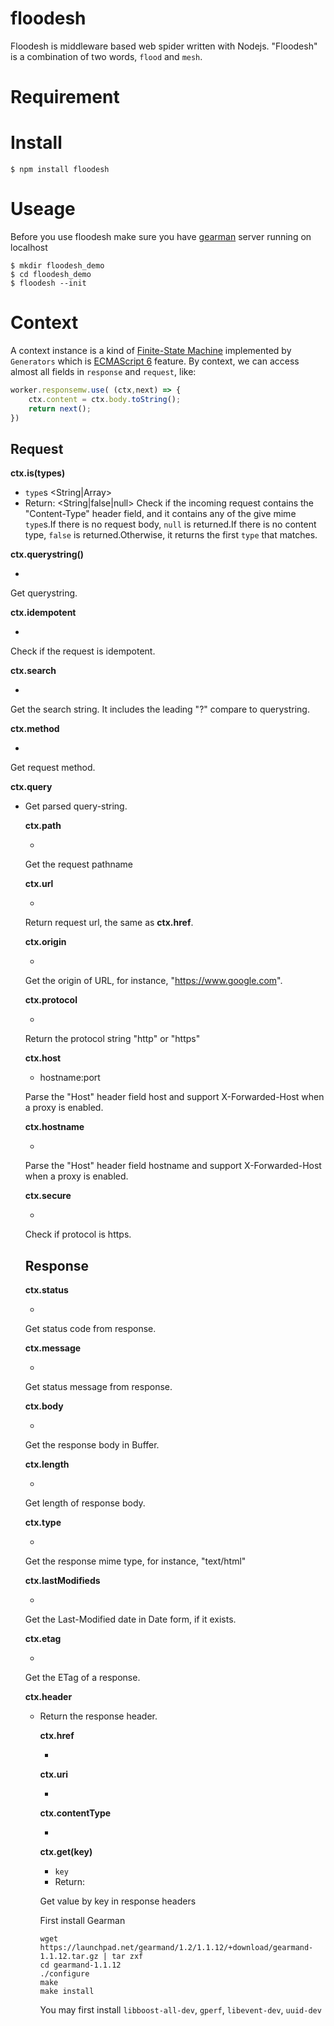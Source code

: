 # floodesh
Floodesh is middleware based web spider written with Nodejs. "Floodesh" is a combination of two words, `flood` and `mesh`.

# Requirement

# Install
	
	$ npm install floodesh

# Useage
Before you use floodesh make sure you have [gearman](http://gearman.org/) server running 	on localhost

	$ mkdir floodesh_demo
	$ cd floodesh_demo
	$ floodesh --init

# Context
A context instance is a kind of [Finite-State Machine](https://en.wikipedia.org/wiki/Finite-state_machine) implemented by `Generators` which is [ECMAScript 6](http://es6-features.org/#GeneratorFunctionIteratorProtocol) feature. By context, we can access almost all fields in `response` and `request`, like:

```javascript
worker.responsemw.use( (ctx,next) => {
	ctx.content = ctx.body.toString();
	return next();
})
```

## Request

__ctx.is(types)__
  * `type`s <String|Array>
  * Return: <String|false|null> 
Check if the incoming request contains the "Content-Type" header field, and it contains any of the give mime `type`s.If there is no request body, `null` is returned.If there is no content type, `false` is returned.Otherwise, it returns the first `type` that matches.

__ctx.querystring()__
  * <String>

Get querystring.

__ctx.idempotent__
  * <Boolean>
  
Check if the request is idempotent.

__ctx.search__
  * <String>
  
Get the search string. It includes the leading "?" compare to querystring.

__ctx.method__
  * <String>
  
Get request method.

__ctx.query__
  * <Object>
  
Get parsed query-string.

__ctx.path__
  * <String>
  
Get the request pathname

__ctx.url__
  * <String>
  
Return request url, the same as __ctx.href__.

__ctx.origin__
  * <String>
  
Get the origin of URL, for instance, "https://www.google.com".

__ctx.protocol__
  * <String>
  
Return the protocol string "http" or "https"

__ctx.host__
  * <String> hostname:port
  
Parse the "Host" header field host and support X-Forwarded-Host when a proxy is enabled.

__ctx.hostname__
  * <String>
  
Parse the "Host" header field hostname and support X-Forwarded-Host when a proxy is enabled.

__ctx.secure__
  * <Boolean>
  
Check if protocol is https.

## Response

__ctx.status__
  *  <Number>
  
Get status code from response.

__ctx.message__
  * <String>
  
Get status message from response.

__ctx.body__
  * <Buffer>
  
Get the response body in Buffer.

__ctx.length__
  * <Number>
  
Get length of response body.

__ctx.type__
  * <String>
  
Get the response mime type, for instance, "text/html"

__ctx.lastModifieds__
  * <Date>
  
Get the Last-Modified date in Date form, if it exists.

__ctx.etag__
  * <String>
  
Get the ETag of a response.

__ctx.header__
  * <Object>
  
Return the response header.

__ctx.href__
  * <String>

__ctx.uri__
  * <String>

__ctx.contentType__
  * <String>

__ctx.get(key)__
  * `key` <String>
  *  Return: <String>
  
Get value by key in response headers



First install Gearman

	wget https://launchpad.net/gearmand/1.2/1.1.12/+download/gearmand-1.1.12.tar.gz | tar zxf
	cd gearmand-1.1.12
	./configure
	make
	make install

You may first install `libboost-all-dev`, `gperf`, `libevent-dev`, `uuid-dev`
